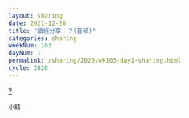 ```yaml
---
layout: sharing
date: 2021-12-20
title: "讀經分享：？(音頻)"
categories: sharing
weekNum: 103
dayNum: 1
permalink: /sharing/2020/wk103-day1-sharing.html
cycle: 2020
---
```


[?](https://eccseattle.github.io/media/sharing/2020/wk103/2021-12-20-bin.m4a)

`小錢`

